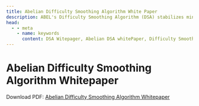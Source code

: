 ```yaml
---
title: Abelian Difficulty Smoothing Algorithm White Paper
description: ABEL's Difficulty Smoothing Algorithm (DSA) stabilizes mining difficulty by frequently adjusting levels based on recent block times.
head:
  - - meta
    - name: keywords
      content: DSA Witepager, Abelian DSA whitePaper, Difficulty Smoothing Algorithm Whitepaper, quantum resistant blockchain, post quantum, quantum resistant, quantum safe
---
```


# Abelian Difficulty Smoothing Algorithm Whitepaper

Download PDF: [Abelian Difficulty Smoothing Algorithm Whitepaper](https://download.pqabelian.io/release/docs/abelian_difficulty_smoothing_algorithm_whitepaper.pdf)